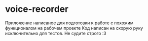 # voice-recorder

Приложение написаное для подготовки к работе с похожим функционалом на рабочем проекте
Код написан на скорую руку исключительно для тестов. Не судите строго :З
